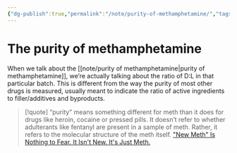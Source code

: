 ```yaml
---
{"dg-publish":true,"permalink":"/note/purity-of-methamphetamine/","tags":["note"]}
---
```



# The purity of methamphetamine


<div class="transclusion internal-embed is-loaded"><div class="markdown-embed">



When we talk about the [[note/purity of methamphetamine\|purity of methamphetamine]], we’re actually talking about the ratio of D:L in that particular batch. This is different from the way the purity of most other drugs is measured, usually meant to indicate the ratio of active ingredients to filler/additives and byproducts. 

</div></div>


> [!quote] “purity” means something different for meth than it does for drugs like heroin, cocaine or pressed pills. It doesn’t refer to whether adulterants like fentanyl are present in a sample of meth. Rather, it refers to the molecular structure of the meth itself.
> ["New Meth" Is Nothing to Fear. It Isn't New. It's Just Meth.](https://filtermag.org/new-meth-p2p/)
